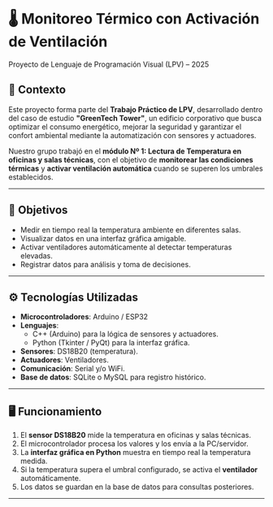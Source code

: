 # 🌡️ Monitoreo Térmico con Activación de Ventilación  
Proyecto de Lenguaje de Programación Visual (LPV) – 2025

## 📌 Contexto
Este proyecto forma parte del **Trabajo Práctico de LPV**, desarrollado dentro del caso de estudio **"GreenTech Tower"**, un edificio corporativo que busca optimizar el consumo energético, mejorar la seguridad y garantizar el confort ambiental mediante la automatización con sensores y actuadores.

Nuestro grupo trabajó en el **módulo Nº 1: Lectura de Temperatura en oficinas y salas técnicas**, con el objetivo de **monitorear las condiciones térmicas** y **activar ventilación automática** cuando se superen los umbrales establecidos.

---

## 🎯 Objetivos
- Medir en tiempo real la temperatura ambiente en diferentes salas.  
- Visualizar datos en una interfaz gráfica amigable.  
- Activar ventiladores automáticamente al detectar temperaturas elevadas.  
- Registrar datos para análisis y toma de decisiones.  

---

## ⚙️ Tecnologías Utilizadas
- **Microcontroladores**: Arduino / ESP32  
- **Lenguajes**:  
  - C++ (Arduino) para la lógica de sensores y actuadores.  
  - Python (Tkinter / PyQt) para la interfaz gráfica.  
- **Sensores**: DS18B20 (temperatura).  
- **Actuadores**: Ventiladores.  
- **Comunicación**: Serial y/o WiFi.  
- **Base de datos**: SQLite o MySQL para registro histórico.  

---

## 🖥️ Funcionamiento
1. El **sensor DS18B20** mide la temperatura en oficinas y salas técnicas.  
2. El microcontrolador procesa los valores y los envía a la PC/servidor.  
3. La **interfaz gráfica en Python** muestra en tiempo real la temperatura medida.  
4. Si la temperatura supera el umbral configurado, se activa el **ventilador** automáticamente.  
5. Los datos se guardan en la base de datos para consultas posteriores.  

---


